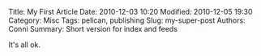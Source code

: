 Title: My First Article
Date: 2010-12-03 10:20
Modified: 2010-12-05 19:30
Category: Misc
Tags: pelican, publishing
Slug: my-super-post
Authors: Conni
Summary: Short version for index and feeds

It's all ok.
